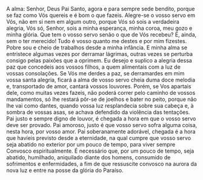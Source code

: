 A alma: Senhor, Deus Pai Santo, agora e para sempre sede bendito, porque se faz como Vós quereis e é bom o que fazeis. Alegre-se o vosso servo em Vós, não em si nem em algum outro, porque Vós só sois a verdadeira alegria, Vós só, Senhor, sois a minha esperança, minha coroa, meu gozo e minha glória. Que tem o vosso servo senão o que de Vós recebeu? E, ainda, sem o ter merecido! Tudo é vosso quanto me destes e por mim fizestes. Pobre sou e cheio de trabalhos desde a minha infância. E minha alma se entristece algumas vezes por derramar lágrimas, outras vezes se perturba consigo pelas paixões que a oprimem. Eu desejo e suplico a alegria dessa paz que concedeis aos vossos filhos, a quem alimentais com a luz de vossas consolações. Se Vós me derdes a paz, se derramardes em mim vossa santa alegria, ficará a alma de vosso servo cheia duma doce melodia e, transportado de amor, cantará vossos louvores. Porém, se Vos apartais dele, como muitas vezes fazeis, não poderá correr pelo caminho de vossos mandamentos, só lhe restará pôr-se de joelhos e bater no peito, porque não lhe vai como dantes, quando vossa luz resplandecia sobre sua cabeça e, à sombra de vossas asas, se achava defendido da violência das tentações. Pai justo e sempre digno de louvor, é chegada a hora em que o vosso servo deve ser provado. Pai amoroso, justo é que vosso servo sofra alguma coisa, nesta hora, por vosso amor. Pai soberanamente adorável, chegada é a hora que havíeis previsto desde a eternidade, na qual cumpre que vosso servo seja abatido no exterior por um pouco de tempo, para viver sempre Convosco espiritualmente. É necessário que, por um pouco de tempo, seja abatido, humilhado, aniquilado diante dos homens, consumido de sofrimentos e enfermidades, a fim de que ressuscite convosco na aurora da nova luz e entre na posse da glória do Paraíso.